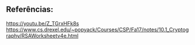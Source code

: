 ## Referências:

https://youtu.be/Z_TGrxHFk8s
https://www.cs.drexel.edu/~popyack/Courses/CSP/Fa17/notes/10.1_Cryptography/RSAWorksheetv4e.html